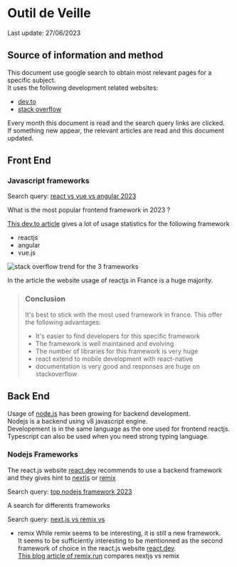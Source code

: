 
# Outil de Veille

Last update: 27/06/2023

## Source of information and method

This document use google search to obtain most relevant pages for a specific subject.  
It uses the following development related websites:

- [dev.to](https://dev.to)
- [stack overflow](https://stackoverflow.com/)

Every month this document is read and the search query links are clicked.  
If something new appear, the relevant articles are read and this document updated.

## Front End

### Javascript frameworks

Search query: [react vs vue vs angular 2023](https://www.google.com/search?q=react+vs+vue+vs+angular+2023)

What is the most popular frontend framework in 2023 ?

[This dev.to article](https://dev.to/umangnaik/which-framework-is-most-suitable-for-your-project-or-learning-in-2023-angular-vs-react-vs-vue-3ljd) gives a lot of usage statistics for the following framework
- reactjs
- angular
- vue.js

![stack overflow trend for the 3 frameworks](https://res.cloudinary.com/practicaldev/image/fetch/s--wfsoV1KK--/c_limit%2Cf_auto%2Cfl_progressive%2Cq_auto%2Cw_880/https://dev-to-uploads.s3.amazonaws.com/uploads/articles/5zkgo26es1b9mg70d5qm.PNG)

In the article the website usage of reactjs in France is a huge majority.

> ### Conclusion
>
> It's best to stick with the most used framework in france.
> This offer the following advantages:
> - It's easier to find developers for this specific framework
> - The framework is well maintained and evolving
> - The number of libraries for this framework is very huge
> - react extend to mobile development with react-native
> - documentation is very good and responses are huge on stackoverflow
 

## Back End

Usage of [node.js](https://nodejs.org/en) has been growing for backend development.  
Nodejs is a backend using v8 javascript engine.  
Developement is in the same language as the one used for frontend reactjs.  
Typescript can also be used when you need strong typing language.

### Nodejs Frameworks

The react.js website [react.dev](https://react.dev/) recommends to use a backend framework and they gives hint to [nextjs](https://nextjs.org/) or [remix](https://remix.run/)

Search query: [top nodejs framework 2023](https://www.google.com/search?q=top+nodejs+framwork+2023)

A search for differents frameworks

Search query: [next.js vs remix vs](https://www.google.com/search?q=next.js+vs+remix+vs)

- remix
While remix seems to be interesting, it is still a new framework.  
It seems to be sufficiently interesting to be mentionned as the second framework of choice in the react.js website [react.dev](https://react.dev/).  
[This blog article of remix.run](https://remix.run/blog/remix-vs-next) compares nextjs vs remix  
